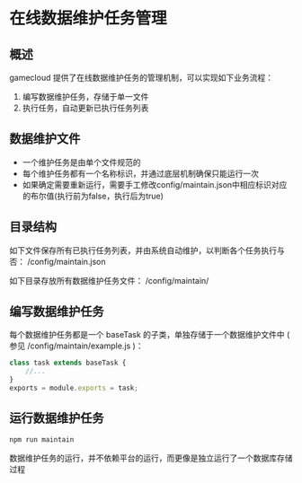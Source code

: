 # 在线数据维护任务管理

## 概述

gamecloud 提供了在线数据维护任务的管理机制，可以实现如下业务流程：
1. 编写数据维护任务，存储于单一文件
2. 执行任务，自动更新已执行任务列表

## 数据维护文件

- 一个维护任务是由单个文件规范的
- 每个维护任务都有一个名称标识，并通过底层机制确保只能运行一次
- 如果确定需要重新运行，需要手工修改config/maintain.json中相应标识对应的布尔值(执行前为false，执行后为true)

## 目录结构

如下文件保存所有已执行任务列表，并由系统自动维护，以判断各个任务执行与否：
/config/maintain.json

如下目录存放所有数据维护任务文件：
/config/maintain/

## 编写数据维护任务

每个数据维护任务都是一个 baseTask 的子类，单独存储于一个数据维护文件中 ( 参见 /config/maintain/example.js )：

```js
class task extends baseTask { 
    //...
}
exports = module.exports = task;
```

## 运行数据维护任务

```bash
npm run maintain
```

数据维护任务的运行，并不依赖平台的运行，而更像是独立运行了一个数据库存储过程